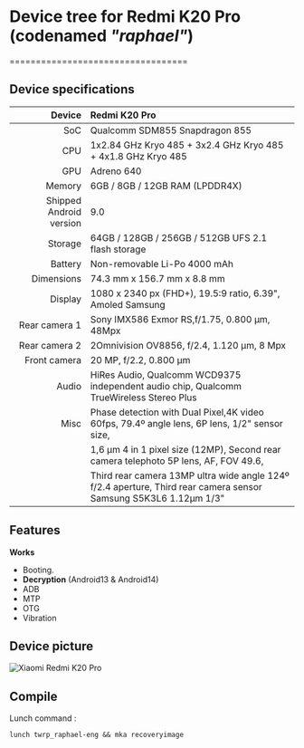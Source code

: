 # Device tree for Redmi K20 Pro (codenamed _"raphael"_)

==================================
## Device specifications

| Device                  | Redmi K20 Pro                                                 |
| ----------------------: | :------------------------------------------------------------ |
| SoC                     | Qualcomm SDM855 Snapdragon 855                                |
| CPU                     | 1x2.84 GHz Kryo 485 + 3x2.4 GHz Kryo 485 + 4x1.8 GHz Kryo 485 |
| GPU                     | Adreno 640                                                    |
| Memory                  | 6GB / 8GB / 12GB RAM (LPDDR4X)                                |
| Shipped Android version | 9.0                                                           |
| Storage                 | 64GB / 128GB / 256GB / 512GB UFS 2.1 flash storage            |
| Battery                 | Non-removable Li-Po 4000 mAh                                  |
| Dimensions              | 74.3 mm x 156.7 mm x 8.8 mm                                   |
| Display                 |1080 x 2340 px (FHD+), 19.5:9 ratio, 6.39", Amoled Samsung     |
| Rear camera 1           | Sony IMX586 Exmor RS,f/1.75, 0.800 µm, 48Mpx                  |
| Rear camera 2           | 2Omnivision OV8856, f/2.4, 1.120 µm, 8 Mpx                    |
| Front camera            | 20 MP, f/2.2, 0.800 µm                                        |
| Audio | HiRes Audio, Qualcomm WCD9375 independent audio chip, Qualcomm TrueWireless Stereo Plus |
| Misc  | Phase detection with Dual Pixel,4K video 60fps, 79.4º angle lens, 6P lens, 1/2" sensor size,
|       |1,6 μm 4 in 1 pixel size (12MP), Second rear camera telephoto 5P lens, AF, FOV 49.6, 
|       |Third rear camera 13MP ultra wide angle 124º f/2.4 aperture, Third rear camera sensor Samsung S5K3L6 1.12μm 1/3" |

## Features 
**Works**

- Booting.
- **Decryption** (Android13 & Android14)
- ADB
- MTP
- OTG
- Vibration

## Device picture
![Xiaomi Redmi K20 Pro](https://camo.githubusercontent.com/a3c8df8a8a9d3c1f31ee082e779e7fd5545d2dc6cdd5defbe1e5a8f047e8fc3e/68747470733a2f2f69312e6d6966696c652e636e2f662f692f323031392f7265646d696b323070726f2f73656374696f6e32375f696d67332e6a70673f)

## Compile

Lunch command :
```
lunch twrp_raphael-eng && mka recoveryimage
```
